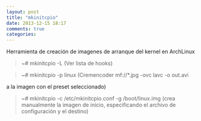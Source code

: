 ```yaml
---
layout: post
title: "mkinitcpio"
date: 2013-12-15 18:17
comments: true
categories: 
---
```

Herramienta de creación de imagenes de arranque del kernel en ArchLinux

>~# mkinitcpio -L (Ver lista de hooks)

>~# mkinitcpio -p linux (Cremencoder mf://*.jpg -ovc lavc -o out.avi

a la imagen con el preset seleccionado)

>~# mkinitcpio -c /etc/mkinitcpio.conf -g /boot/linux.img (crea manualmente la imagen de inicio, especificando el archivo de configuración y el destino)

